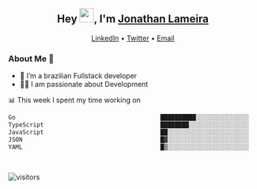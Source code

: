 <h2 align="center">Hey <img src="https://github.com/TheDudeThatCode/TheDudeThatCode/blob/master/Assets/Hi.gif" width="29">, I'm <a href="https://www.linkedin.com/in/jonathanlameira/">Jonathan Lameira</a></h2>
<p align="center">
  <a href="https://www.linkedin.com/in/jonathanlameira/">LinkedIn</a> •
  <a href="https://twitter.com/jlameira">Twitter</a> •
  <a href="mailto:jlameira@gmail.com">Email</a>
</p>

### About Me 🚀
- 🌱  I’m a brazilian Fullstack developer</br>
- 👨‍💻  I am passionate about Development</br>

<!-- ![Jonathan Lameira github stats](https://github-readme-stats.vercel.app/api?username=jlameirameli&show_icons=true&hide_border=true)&nbsp;&nbsp; -->

📊 This week I spent my time working on
<!--START_SECTION:waka-->

```txt
Go                                         ██████████░░░░░░░░░░░░░░░   39.56 %
TypeScript                                 ████████░░░░░░░░░░░░░░░░░   31.67 %
JavaScript                                 ██░░░░░░░░░░░░░░░░░░░░░░░   08.01 %
JSON                                       █▓░░░░░░░░░░░░░░░░░░░░░░░   06.72 %
YAML                                       █▒░░░░░░░░░░░░░░░░░░░░░░░   05.79 %
```

<!--END_SECTION:waka-->

<br />

![visitors](https://visitor-badge.laobi.icu/badge?page_id=jlameira.jlameira)
